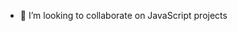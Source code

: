 - 💞️ I’m looking to collaborate on JavaScript projects


<!---
vikrant4u2/vikrant4u2 is a ✨ special ✨ repository because its `README.md` (this file) appears on your GitHub profile.
You can click the Preview link to take a look at your changes.
--->
